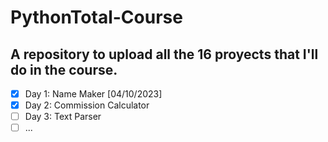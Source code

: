 # PythonTotal-Course
A repository to upload all the 16 proyects that I'll do in the course.
---
- [x] Day 1: Name Maker [04/10/2023]
- [x] Day 2: Commission Calculator
- [ ] Day 3: Text Parser
- [ ] ...
